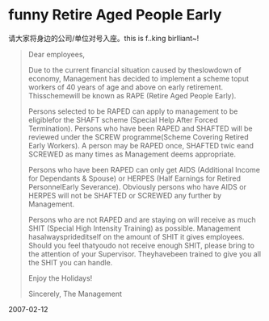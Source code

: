 # funny Retire Aged People Early

请大家将身边的公司/单位对号入座。this is f..king birlliant~!

> Dear employees,
> 
> Due to the current financial situation caused by theslowdown of economy, Management has decided to implement a scheme toput workers of 40 years of age and above on early retirement. Thisschemewill be known as RAPE (Retire Aged People Early).
> 
> Persons selected to be RAPED can apply to management to be eligiblefor the SHAFT scheme (Special Help After Forced Termination). Persons who have been RAPED and SHAFTED will be reviewed under the SCREW programme(Scheme Covering Retired Early Workers). A person may be RAPED once, SHAFTED twic eand SCREWED as many times as Management deems appropriate.
> 
> Persons who have been RAPED can only get AIDS (Additional Income for Dependants & Spouse) or HERPES (Half Earnings for Retired PersonnelEarly Severance). Obviously persons who have AIDS or HERPES will not be SHAFTED or SCREWED any further by Management.
> 
> Persons who are not RAPED and are staying on will receive as much SHIT (Special High Intensity Training) as possible. Management hasalwaysprideditself on the amount of SHIT it gives employees. Should you feel thatyoudo not receive enough SHIT, please bring to the attention of your Supervisor. Theyhavebeen trained to give you all the SHIT you can handle.
> 
> Enjoy the Holidays!
> 
> Sincerely,
> The Management

2007-02-12